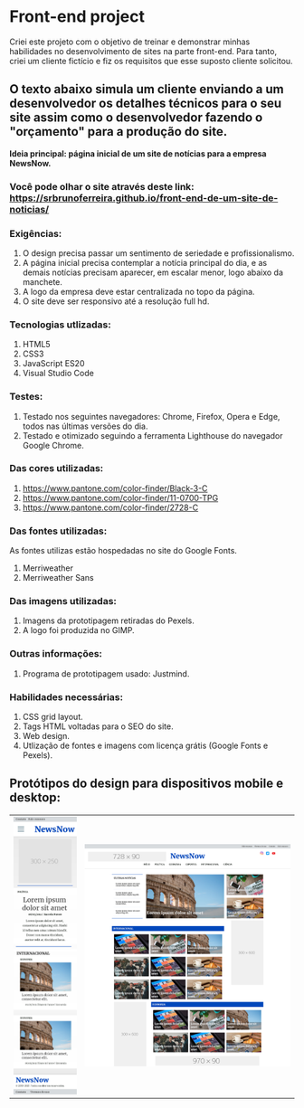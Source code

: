# Front-end project
Criei este projeto com o objetivo de treinar e demonstrar minhas habilidades no desenvolvimento de sites na parte front-end. Para tanto, criei um cliente fictício e fiz os requisitos que esse suposto cliente solicitou.

## O texto abaixo simula um cliente enviando a um desenvolvedor os detalhes técnicos para o seu site assim como o desenvolvedor fazendo o "orçamento" para a produção do site.

**Ideia principal: página inicial de um site de notícias para a empresa NewsNow.**

### Você pode olhar o site através deste link: https://srbrunoferreira.github.io/front-end-de-um-site-de-noticias/

### Exigências:
1.	O design precisa passar um sentimento de seriedade e profissionalismo.
2.	A página inicial precisa contemplar a notícia principal do dia, e as demais notícias precisam aparecer, em escalar menor, logo abaixo da manchete.
3.	A logo da empresa deve estar centralizada no topo da página.
4.	O site deve ser responsivo até a resolução full hd.

### Tecnologias utlizadas:
1.	HTML5
2.	CSS3
3.	JavaScript ES20
4.	Visual Studio Code

### Testes:
1.	Testado nos seguintes navegadores: Chrome, Firefox, Opera e Edge, todos nas últimas versões do dia.
2.	Testado e otimizado seguindo a ferramenta Lighthouse do navegador Google Chrome.

### Das cores utilizadas:
1.	https://www.pantone.com/color-finder/Black-3-C
2.	https://www.pantone.com/color-finder/11-0700-TPG
3.	https://www.pantone.com/color-finder/2728-C

### Das fontes utilizadas:
As fontes utilizas estão hospedadas no site do Google Fonts.
1.	Merriweather
2.	Merriweather Sans

### Das imagens utilizadas:
1.	Imagens da prototipagem retiradas do Pexels.
2.	A logo foi produzida no GIMP.

### Outras informações:
1. Programa de prototipagem usado: Justmind.

### Habilidades necessárias:
1. CSS grid layout.
2. Tags HTML voltadas para o SEO do site.
3. Web design.
5. Utlização de fontes e imagens com licença grátis (Google Fonts e Pexels).

## Protótipos do design para dispositivos mobile e desktop:

<table>
  <tr>
    <td><img src="_project/prototipo-mobile.png"></td>
    <td width="75%"><img src="_project/prototipo-desktop.png"></td>
  </tr>
</table>
